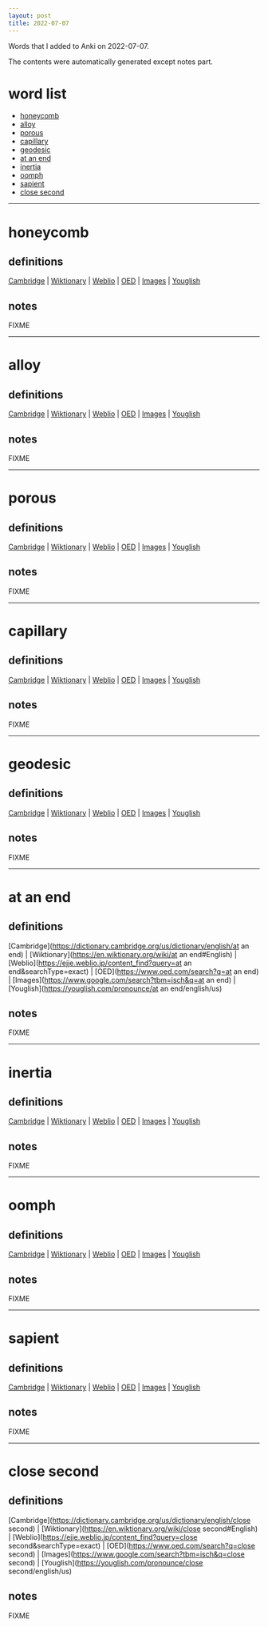 ```yaml
---
layout: post
title: 2022-07-07
---
```


Words that I added to Anki on 2022-07-07.

The contents were automatically generated except notes part.
# word list
- [honeycomb](#honeycomb)
- [alloy](#alloy)
- [porous](#porous)
- [capillary](#capillary)
- [geodesic](#geodesic)
- [at an end](#at-an-end)
- [inertia](#inertia)
- [oomph](#oomph)
- [sapient](#sapient)
- [close second](#close-second)

---

# honeycomb
## definitions
[Cambridge](https://dictionary.cambridge.org/us/dictionary/english/honeycomb)
|
[Wiktionary](https://en.wiktionary.org/wiki/honeycomb#English)
|
[Weblio](https://ejje.weblio.jp/content_find?query=honeycomb&searchType=exact)
|
[OED](https://www.oed.com/search?q=honeycomb)
|
[Images](https://www.google.com/search?tbm=isch&q=honeycomb)
|
[Youglish](https://youglish.com/pronounce/honeycomb/english/us)

## notes
FIXME

---

# alloy
## definitions
[Cambridge](https://dictionary.cambridge.org/us/dictionary/english/alloy)
|
[Wiktionary](https://en.wiktionary.org/wiki/alloy#English)
|
[Weblio](https://ejje.weblio.jp/content_find?query=alloy&searchType=exact)
|
[OED](https://www.oed.com/search?q=alloy)
|
[Images](https://www.google.com/search?tbm=isch&q=alloy)
|
[Youglish](https://youglish.com/pronounce/alloy/english/us)

## notes
FIXME

---

# porous
## definitions
[Cambridge](https://dictionary.cambridge.org/us/dictionary/english/porous)
|
[Wiktionary](https://en.wiktionary.org/wiki/porous#English)
|
[Weblio](https://ejje.weblio.jp/content_find?query=porous&searchType=exact)
|
[OED](https://www.oed.com/search?q=porous)
|
[Images](https://www.google.com/search?tbm=isch&q=porous)
|
[Youglish](https://youglish.com/pronounce/porous/english/us)

## notes
FIXME

---

# capillary
## definitions
[Cambridge](https://dictionary.cambridge.org/us/dictionary/english/capillary)
|
[Wiktionary](https://en.wiktionary.org/wiki/capillary#English)
|
[Weblio](https://ejje.weblio.jp/content_find?query=capillary&searchType=exact)
|
[OED](https://www.oed.com/search?q=capillary)
|
[Images](https://www.google.com/search?tbm=isch&q=capillary)
|
[Youglish](https://youglish.com/pronounce/capillary/english/us)

## notes
FIXME

---

# geodesic
## definitions
[Cambridge](https://dictionary.cambridge.org/us/dictionary/english/geodesic)
|
[Wiktionary](https://en.wiktionary.org/wiki/geodesic#English)
|
[Weblio](https://ejje.weblio.jp/content_find?query=geodesic&searchType=exact)
|
[OED](https://www.oed.com/search?q=geodesic)
|
[Images](https://www.google.com/search?tbm=isch&q=geodesic)
|
[Youglish](https://youglish.com/pronounce/geodesic/english/us)

## notes
FIXME

---

# at an end
## definitions
[Cambridge](https://dictionary.cambridge.org/us/dictionary/english/at an end)
|
[Wiktionary](https://en.wiktionary.org/wiki/at an end#English)
|
[Weblio](https://ejje.weblio.jp/content_find?query=at an end&searchType=exact)
|
[OED](https://www.oed.com/search?q=at an end)
|
[Images](https://www.google.com/search?tbm=isch&q=at an end)
|
[Youglish](https://youglish.com/pronounce/at an end/english/us)

## notes
FIXME

---

# inertia
## definitions
[Cambridge](https://dictionary.cambridge.org/us/dictionary/english/inertia)
|
[Wiktionary](https://en.wiktionary.org/wiki/inertia#English)
|
[Weblio](https://ejje.weblio.jp/content_find?query=inertia&searchType=exact)
|
[OED](https://www.oed.com/search?q=inertia)
|
[Images](https://www.google.com/search?tbm=isch&q=inertia)
|
[Youglish](https://youglish.com/pronounce/inertia/english/us)

## notes
FIXME

---

# oomph
## definitions
[Cambridge](https://dictionary.cambridge.org/us/dictionary/english/oomph)
|
[Wiktionary](https://en.wiktionary.org/wiki/oomph#English)
|
[Weblio](https://ejje.weblio.jp/content_find?query=oomph&searchType=exact)
|
[OED](https://www.oed.com/search?q=oomph)
|
[Images](https://www.google.com/search?tbm=isch&q=oomph)
|
[Youglish](https://youglish.com/pronounce/oomph/english/us)

## notes
FIXME

---

# sapient
## definitions
[Cambridge](https://dictionary.cambridge.org/us/dictionary/english/sapient)
|
[Wiktionary](https://en.wiktionary.org/wiki/sapient#English)
|
[Weblio](https://ejje.weblio.jp/content_find?query=sapient&searchType=exact)
|
[OED](https://www.oed.com/search?q=sapient)
|
[Images](https://www.google.com/search?tbm=isch&q=sapient)
|
[Youglish](https://youglish.com/pronounce/sapient/english/us)

## notes
FIXME

---

# close second
## definitions
[Cambridge](https://dictionary.cambridge.org/us/dictionary/english/close second)
|
[Wiktionary](https://en.wiktionary.org/wiki/close second#English)
|
[Weblio](https://ejje.weblio.jp/content_find?query=close second&searchType=exact)
|
[OED](https://www.oed.com/search?q=close second)
|
[Images](https://www.google.com/search?tbm=isch&q=close second)
|
[Youglish](https://youglish.com/pronounce/close second/english/us)

## notes
FIXME
